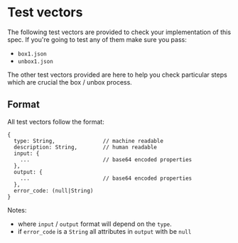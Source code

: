 # Test vectors

The following test vectors are provided to check your implementation of this spec.
If you're going to test any of them make sure you pass:
- `box1.json`
- `unbox1.json`

The other test vectors provided are here to help you check particular steps
which are crucial the box / unbox process.


## Format

All test vectors follow the format:

```
{
  type: String,               // machine readable
  description: String,        // human readable
  input: {
    ...                       // base64 encoded properties
  },
  output: {
    ...                       // base64 encoded properties
  },
  error_code: (null|String)
}
```

Notes:
- where `input` / `output` format will depend on the `type`.
- if `error_code` is a `String` all attributes in `output` with be `null`
